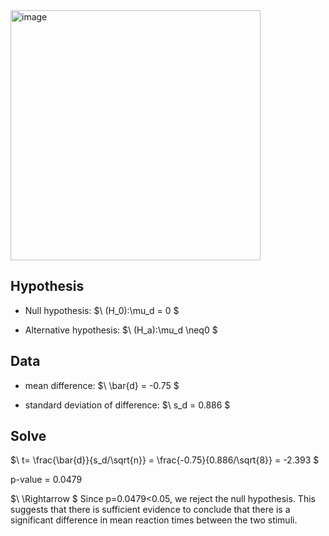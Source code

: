 <img width="400" alt="image" src="https://i.imgur.com/bYqFc1Y.jpeg" />  

## Hypothesis

- Null hypothesis:
$\ (H_0):\mu_d = 0 \$

- Alternative hypothesis:
$\ (H_a):\mu_d \neq0 \$

## Data

- mean difference:
$\ \bar{d} = -0.75 \$

- standard deviation of difference:
$\ s_d = 0.886 \$

## Solve

$\ t= \frac{\bar{d}}{s_d/\sqrt{n}} = \frac{-0.75}{0.886/\sqrt{8}} = -2.393 \$

p-value = 0.0479

$\ \Rightarrow \$
Since p=0.0479<0.05, we reject the null hypothesis. This suggests that there is sufficient evidence to conclude that there is a significant difference in mean reaction times between the two stimuli.

